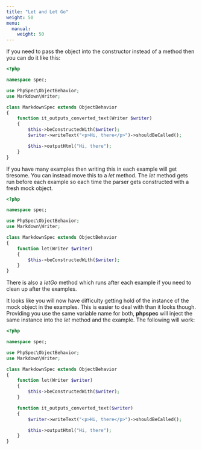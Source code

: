 ```yaml
---
title: "Let and Let Go"
weight: 50
menu:
  manual:
    weight: 50
---
```


If you need to pass the object into the constructor instead of a method
then you can do it like this:

```php
<?php

namespace spec;

use PhpSpec\ObjectBehavior;
use Markdown\Writer;

class MarkdownSpec extends ObjectBehavior
{
    function it_outputs_converted_text(Writer $writer)
    {
        $this->beConstructedWith($writer);
        $writer->writeText("<p>Hi, there</p>")->shouldBeCalled();

        $this->outputHtml("Hi, there");
    }
}
```

If you have many examples then writing this in each example will get
tiresome. You can instead move this to a _let_ method. The _let_ method gets
run before each example so each time the parser gets constructed with a
fresh mock object.

```php
<?php

namespace spec;

use PhpSpec\ObjectBehavior;
use Markdown\Writer;

class MarkdownSpec extends ObjectBehavior
{
    function let(Writer $writer)
    {
        $this->beConstructedWith($writer);
    }
}
```

There is also a _letGo_ method which runs after each example if you need
to clean up after the examples.

It looks like you will now have difficulty getting hold of the instance
of the mock object in the examples. This is easier to deal with than it
looks though. Providing you use the same variable name for both,
**phpspec** will inject the same instance into the _let_ method and the
example. The following will work:

```php
<?php

namespace spec;

use PhpSpec\ObjectBehavior;
use Markdown\Writer;

class MarkdownSpec extends ObjectBehavior
{
    function let(Writer $writer)
    {
        $this->beConstructedWith($writer);
    }

    function it_outputs_converted_text($writer)
    {
        $writer->writeText("<p>Hi, there</p>")->shouldBeCalled();

        $this->outputHtml("Hi, there");
    }
}
```
